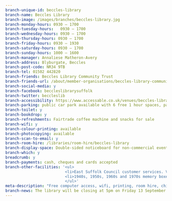 ```yaml
---
branch-unique-id: beccles-library
branch-name: Beccles Library
branch-image: /images/branches/beccles-library.jpg
branch-monday-hours: 0930 – 1700
branch-tuesday-hours:	0930 – 1700
branch-wednesday-hours:	0930 – 1700
branch-thursday-hours: 0930 – 1700
branch-friday-hours: 0930 – 1930
branch-saturday-hours: 0930 – 1700
branch-sunday-hours: 1000 – 1600
branch-manager: Annaliese Matheron-Avery
branch-address: Blyburgate, Beccles
branch-post-code: NR34 9TB
branch-tel: 01502 442820
branch-friends: Beccles Library Community Trust
branch-friends-url: /about/member-organisations/beccles-library-community-trust-bclt
branch-social-media: y
branch-facebook: beccleslibrarysuffolk
branch-twitter: beccleslib
branch-accessibility: https://www.accessable.co.uk/venues/beccles-library
branch-parking: public car park available with 6 free 1 hour spaces, paid parking also available
branch-toilet: y
branch-bookdrop: y
branch-refreshments: Fairtrade coffee machine and snacks for sale
branch-wifi: y
branch-colour-printing: available
branch-photocopying: available
branch-scan-to-email: y
branch-room-hire: /libraries/room-hire/beccles-library
branch-display-space: Double-sided noticeboard for non-commercial event posters
branch-which: y
breadcrumb: y
branch-payments: cash, cheques and cards accepted
branch-other-facilities: '<ul>
                          <li>East Suffolk Council customer services. Visit the <a href="http://www.eastsuffolk.gov.uk/contact-us/">East Suffolk Council website</a> for opening times.</li>
                          <li>1940s, 1950s, 1960s and 1970s memory boxes available to local borrowers for up to three weeks. No library card required. Contact the library for more information.</li>
                          </ul>'
meta-description: "Free computer access, wifi, printing, room hire, children's activities, older people's activities, health & wellbeing groups, reminiscence items for dementia."
branch-news: The library will be closing at 5pm on Friday 13 September due to staff sickness. The talk in the evening will be going ahead as planned.
---
```

